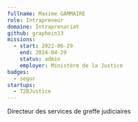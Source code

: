 ```yaml
---
fullname: Maxime GAMMAIRE
role: Intrapreneur
domaine: Intraprenariat
github: graphein13
missions:
  - start: 2022-06-29
    end: 2024-04-29
    status: admin
    employer: Ministère de la Justice
badges:
  - segur
startups:
  - T2BJustice
---
```

Directeur des services de greffe judiciaires
